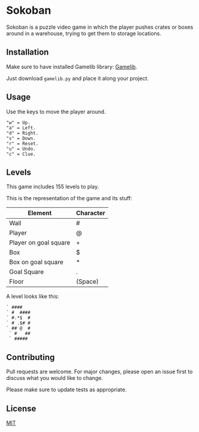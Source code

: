 # Sokoban

Sokoban is a puzzle video game in which the player pushes crates or boxes around in a warehouse, trying to get them to storage locations.

## Installation

Make sure to have installed Gamelib library: [Gamelib](https://github.com/dessaya/python-gamelib).


Just download `gamelib.py` and place it along your project.


## Usage


Use the keys to move the player around.
```
"w" = Up.
"a" = Left.
"d" = Right.
"s" = Down.
"r" = Reset.
"u" = Undo.
"c" = Clue.

```

## Levels

This game includes 155 levels to play.

This is the representation of the game and its stuff:


Element | Character
------------ | -------------
Wall | #
Player | @
Player on goal square | +
Box | $
Box on goal square | *
Goal Square | .
Floor | (Space)

A level looks like this:

```
` ####
` #  ####
` #.*$  #
` # .$# #
` ## @  #
 ` #   ##
 ` #####

```
## Contributing
Pull requests are welcome. For major changes, please open an issue first to discuss what you would like to change.

Please make sure to update tests as appropriate.

## License
[MIT](https://choosealicense.com/licenses/mit/)
